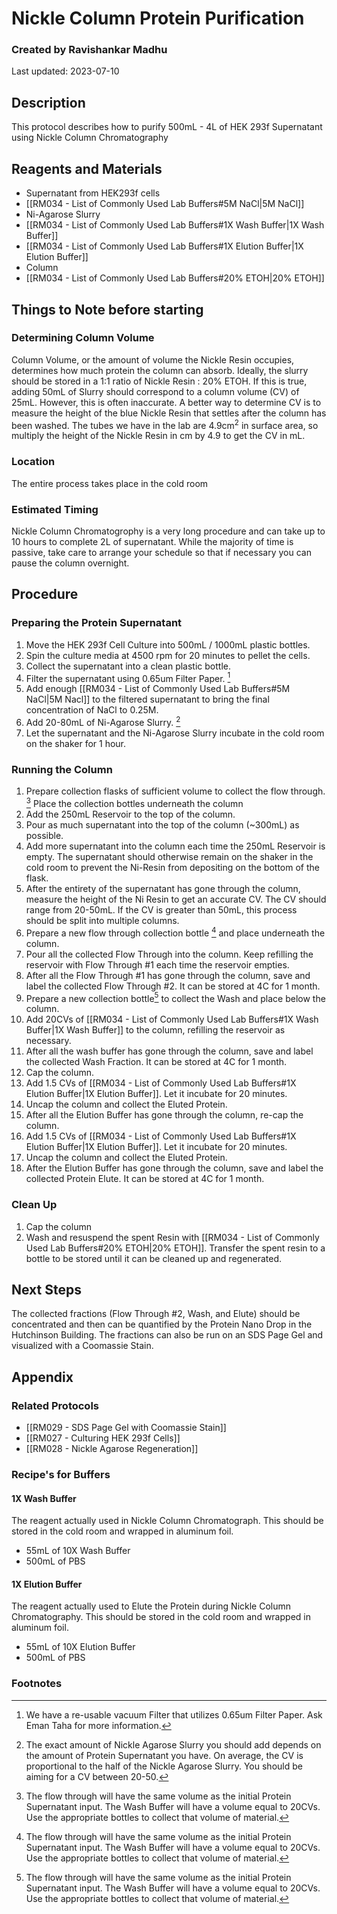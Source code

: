 # Nickle Column Protein Purification
### Created by Ravishankar Madhu
Last updated: 2023-07-10

## Description
This protocol describes how to purify 500mL - 4L of HEK 293f  Supernatant using Nickle Column Chromatography

## Reagents and Materials 
- Supernatant from HEK293f cells
- [[RM034 - List of Commonly Used Lab Buffers#5M NaCl|5M NaCl]]
- Ni-Agarose Slurry
- [[RM034 - List of Commonly Used Lab Buffers#1X Wash Buffer|1X Wash Buffer]]
- [[RM034 - List of Commonly Used Lab Buffers#1X Elution Buffer|1X Elution Buffer]]
- Column
- [[RM034 - List of Commonly Used Lab Buffers#20% ETOH|20% ETOH]]

## Things to Note before starting
### Determining Column Volume
Column Volume, or the amount of volume the Nickle Resin occupies, determines how much protein the column can absorb. Ideally, the slurry should be stored in a 1:1 ratio of Nickle Resin : 20% ETOH. If this is true, adding 50mL of Slurry should correspond to a column volume (CV) of 25mL. However, this is often inaccurate. A better way to determine CV is to measure the height of the blue Nickle Resin that settles after the column has been washed. The tubes we have in the lab are 4.9cm<sup>2</sup> in surface area, so multiply the height of the Nickle Resin in cm by 4.9 to get the CV in mL. 

### Location
The entire process takes place in the cold room

### Estimated Timing
Nickle Column Chromatogrophy is a very long procedure and can take up to 10 hours to complete 2L of supernatant. While the majority of time is passive, take care to arrange your schedule so that if necessary you can pause the column overnight. 


## Procedure
### Preparing the Protein Supernatant
1. Move the HEK 293f Cell Culture into 500mL / 1000mL plastic bottles.
2. Spin the culture media at 4500 rpm for 20 minutes to pellet the cells.
3. Collect the supernatant into a clean plastic bottle.
4. Filter the supernatant using 0.65um Filter Paper. [^1]
5. Add enough [[RM034 - List of Commonly Used Lab Buffers#5M NaCl|5M Nacl]] to the filtered supernatant to bring the final concentration of NaCl to 0.25M.
6. Add 20-80mL of Ni-Agarose Slurry. [^2]
7. Let the supernatant and the Ni-Agarose Slurry incubate in the cold room on the shaker for 1 hour.

### Running the Column
1. Prepare collection flasks of sufficient volume to collect the flow through. [^3] Place the collection bottles underneath the column
2. Add the 250mL Reservoir to the top of the column.
3. Pour as much supernatant into the top of the column (~300mL) as possible. 
4. Add more supernatant into the column each time the 250mL Reservoir is empty. The supernatant should otherwise remain on the shaker in the cold room to prevent the Ni-Resin from depositing on the bottom of the flask.
5. After the entirety of the supernatant has gone through the column, measure the height of the Ni Resin to get an accurate CV. The CV should range from 20-50mL. If the CV is greater than 50mL, this process should be split into multiple columns.
6. Prepare a new flow through collection bottle [^3] and place underneath the column.
7. Pour all the collected Flow Through into the column. Keep refilling the reservoir with Flow Through #1 each time the reservoir empties. 
8. After all the Flow Through #1 has gone through the column, save and label the collected Flow Through #2. It can be stored at 4C for 1 month. 
9. Prepare a new collection bottle[^3] to collect the Wash and place below the column.
10. Add 20CVs of [[RM034 - List of Commonly Used Lab Buffers#1X Wash Buffer|1X Wash Buffer]] to the column, refilling the reservoir as necessary. 
11. After all the wash buffer has gone through the column, save and label the collected Wash Fraction. It can be stored at 4C for 1 month. 
12. Cap the column.
13. Add 1.5 CVs of [[RM034 - List of Commonly Used Lab Buffers#1X Elution Buffer|1X Elution Buffer]]. Let it incubate for 20 minutes.
14. Uncap the column and collect the Eluted Protein.
15. After  all the Elution Buffer has gone through the column, re-cap the column.
16. Add 1.5 CVs of [[RM034 - List of Commonly Used Lab Buffers#1X Elution Buffer|1X Elution Buffer]]. Let it incubate for 20 minutes. 
17. Uncap the column and collect the Eluted Protein. 
18. After the Elution Buffer has gone through the column, save and label the collected Protein Elute. It can be stored at 4C for 1 month. 

### Clean Up
1. Cap the column
2. Wash and resuspend the spent Resin with [[RM034 - List of Commonly Used Lab Buffers#20% ETOH|20% ETOH]]. Transfer the spent resin to a bottle to be stored until it can be cleaned up and regenerated. 

## Next Steps
The collected fractions (Flow Through #2, Wash, and Elute) should be concentrated and then can be quantified by the Protein Nano Drop in the Hutchinson Building. The fractions can also be run on an SDS Page Gel and visualized with a Coomassie Stain. 


## Appendix

### Related Protocols
- [[RM029 - SDS Page Gel with Coomassie Stain]]
- [[RM027 - Culturing HEK 293f Cells]]
- [[RM028 - Nickle Agarose Regeneration]]

### Recipe's for Buffers
#### 1X Wash Buffer

The reagent actually used in Nickle Column Chromatograph. This should be stored in the cold room and wrapped in aluminum foil.

- 55mL of 10X Wash Buffer
- 500mL of PBS

#### 1X Elution Buffer

The reagent actually used to Elute the Protein during Nickle Column Chromatography. This should be stored in the cold room and wrapped in aluminum foil.

- 55mL of 10X Elution Buffer
- 500mL of PBS


### Footnotes
[^1]: We have a re-usable vacuum Filter that utilizes 0.65um Filter Paper. Ask Eman Taha for more information.

[^2]: The exact amount of Nickle Agarose Slurry you should add depends on the amount of Protein Supernatant you have. On average, the CV is proportional to the half of the Nickle Agarose Slurry. You should be aiming for a CV between 20-50. 

[^3]: The flow through will have the same volume as the initial Protein Supernatant input. The Wash Buffer will have a volume equal to 20CVs. Use the appropriate bottles to collect that volume of material. 